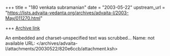 +++
title = "180 venkata  subramanian"
date = "2003-05-22"
upstream_url = "https://lists.advaita-vedanta.org/archives/advaita-l/2003-May/011270.html"

+++
[Archive link](https://lists.advaita-vedanta.org/archives/advaita-l/2003-May/011270.html)

An embedded and charset-unspecified text was scrubbed...
Name: not available
URL: </archives/advaita-l/attachments/20030522/820e6ccb/attachment.ksh>
